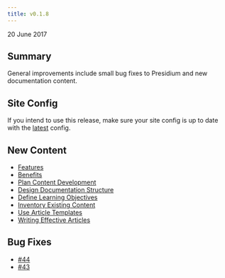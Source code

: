 ```yaml
---
title: v0.1.8
---
```


20 June 2017

## Summary

General improvements include small bug fixes to Presidium and new documentation content.

## Site Config

If you intend to use this release, make sure your site config is up to date with the [latest](https://github.com/SPANDigital/presidium-template/releases/tag/v0.1.8) config.

## New Content

- [Features]({{site.baseurl}}/overview/#features)
- [Benefits]({{site.baseurl}}/overview/#benefits)
- [Plan Content Development]({{site.baseurl}}/best-practices/#plan-content-development)
- [Design Documentation Structure]({{site.baseurl}}/best-practices/#design-documentation-structure)
- [Define Learning Objectives]({{site.baseurl}}/best-practices/#define-learning-objectives)
- [Inventory Existing Content]({{site.baseurl}}/best-practices/#inventory-existing-content)
- [Use Article Templates]({{site.baseurl}}/best-practices/#use-article-templates)
- [Writing Effective Articles]({{site.baseurl}}/best-practices/#writing-effective-articles)

## Bug Fixes

- [#44](https://github.com/SPANDigital/presidium/issues/44)
- [#43](https://github.com/SPANDigital/presidium/issues/43)
